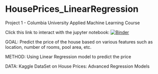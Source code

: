 # HousePrices_LinearRegression
Project 1 - Columbia University Applied Machine Learning Course

Click this link to interact with the jupyter notebook: [![Binder](https://mybinder.org/badge_logo.svg)](https://mybinder.org/v2/gh/Smitha28/HousePrices_LinearRegression/master?filepath=HousePrices_LinearRegression%2F1_HousePrices_LinearRegression.ipynb)

GOAL: Predict the price of the house based on various features such as location, number of rooms, pool area, etc. 

METHOD: Using Linear Regression model to predict the price

DATA: Kaggle DataSet on House Prices: Advanced Regression Models
